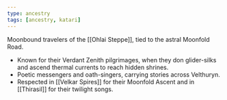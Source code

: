 ```yaml
---
type: ancestry
tags: [ancestry, katari]
---
```

Moonbound travelers of the [[Ohlai Steppe]], tied to the astral Moonfold Road.  
- Known for their Verdant Zenith pilgrimages, when they don glider-silks and ascend thermal currents to reach hidden shrines.  
- Poetic messengers and oath-singers, carrying stories across Velthuryn.  
- Respected in [[Velkar Spires]] for their Moonfold Ascent and in [[Thirasil]] for their twilight songs.  
